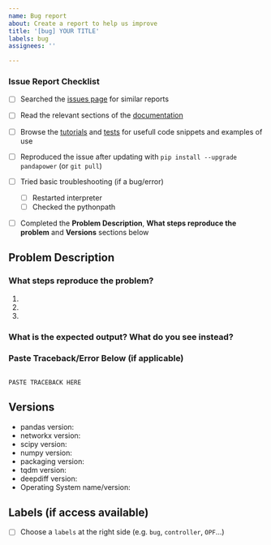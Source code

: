 ```yaml
---
name: Bug report
about: Create a report to help us improve
title: '[bug] YOUR TITLE'
labels: bug
assignees: ''

---
```


<!--- **PLEASE READ:** When submitting here, please ensure you've completed the following checklist and checked the boxes to confirm. Bug reports without it may be closed. Thanks! --->

### Issue Report Checklist

* [ ] Searched the [issues page](https://github.com/e2nIEE/pandapower/issues) for similar reports
* [ ] Read the relevant sections of the [documentation](https://pandapower.readthedocs.io/en/latest/about.html) 
* [ ] Browse the [tutorials](https://github.com/e2nIEE/pandapower/tree/develop/tutorials) and [tests](https://github.com/e2nIEE/pandapower/tree/develop/pandapower/test) for usefull code snippets and examples of use
* [ ] Reproduced the issue after updating with `pip install --upgrade pandapower` (or `git pull`)
* [ ] Tried basic troubleshooting (if a bug/error)
    * [ ] Restarted interpreter
    * [ ] Checked the pythonpath
* [ ] Completed the **Problem Description**, **What steps reproduce the problem** and **Versions** sections below


## Problem Description



### What steps reproduce the problem?

1. 
2. 
3. 

### What is the expected output? What do you see instead?



### Paste Traceback/Error Below (if applicable)
<!--- Copy from error dialog or View > Panes > Internal Console --->

```python-traceback

PASTE TRACEBACK HERE

```

## Versions
<!--- You can get this information from the "pip list" or "conda list" command
from the Anaconda Prompt/Terminal/command line . --->

* pandas version: 
* networkx version: 
* scipy version: 
* numpy version: 
* packaging version: 
* tqdm version: 
* deepdiff version: 
* Operating System name/version: 


## Labels (if access available)
* [ ] Choose a `labels` at the right side (e.g. `bug`, `controller`, `OPF`...)